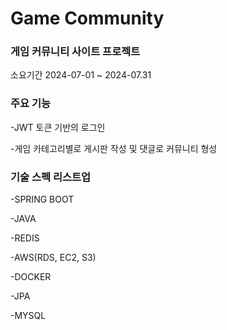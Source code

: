 # Game Community

### 게임 커뮤니티 사이트 프로젝트 

소요기간 2024-07-01 ~ 2024-07.31

### 주요 기능

-JWT 토큰 기반의 로그인

-게임 카테고리별로 게시판 작성 및 댓글로 커뮤니티 형성


### 기술 스펙 리스트업
-SPRING BOOT 

-JAVA 

-REDIS 

-AWS(RDS, EC2, S3) 

-DOCKER

-JPA

-MYSQL
